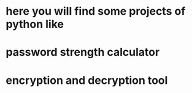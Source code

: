 # here you will find some projects of python like 
# password strength calculator
# encryption and decryption tool 

